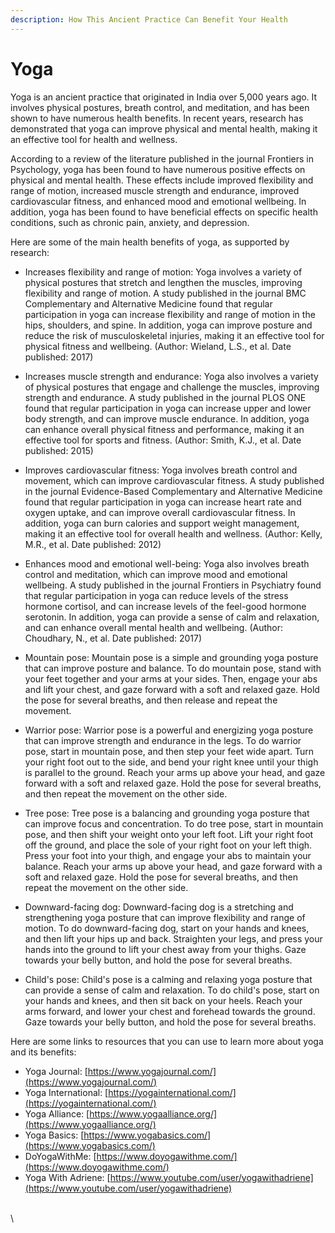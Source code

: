 ```yaml
---
description: How This Ancient Practice Can Benefit Your Health
---
```


# Yoga

Yoga is an ancient practice that originated in India over 5,000 years ago. It involves physical postures, breath control, and meditation, and has been shown to have numerous health benefits. In recent years, research has demonstrated that yoga can improve physical and mental health, making it an effective tool for health and wellness.

According to a review of the literature published in the journal Frontiers in Psychology, yoga has been found to have numerous positive effects on physical and mental health. These effects include improved flexibility and range of motion, increased muscle strength and endurance, improved cardiovascular fitness, and enhanced mood and emotional wellbeing. In addition, yoga has been found to have beneficial effects on specific health conditions, such as chronic pain, anxiety, and depression.

Here are some of the main health benefits of yoga, as supported by research:

* Increases flexibility and range of motion: Yoga involves a variety of physical postures that stretch and lengthen the muscles, improving flexibility and range of motion. A study published in the journal BMC Complementary and Alternative Medicine found that regular participation in yoga can increase flexibility and range of motion in the hips, shoulders, and spine. In addition, yoga can improve posture and reduce the risk of musculoskeletal injuries, making it an effective tool for physical fitness and wellbeing. (Author: Wieland, L.S., et al. Date published: 2017)
* Increases muscle strength and endurance: Yoga also involves a variety of physical postures that engage and challenge the muscles, improving strength and endurance. A study published in the journal PLOS ONE found that regular participation in yoga can increase upper and lower body strength, and can improve muscle endurance. In addition, yoga can enhance overall physical fitness and performance, making it an effective tool for sports and fitness. (Author: Smith, K.J., et al. Date published: 2015)
* Improves cardiovascular fitness: Yoga involves breath control and movement, which can improve cardiovascular fitness. A study published in the journal Evidence-Based Complementary and Alternative Medicine found that regular participation in yoga can increase heart rate and oxygen uptake, and can improve overall cardiovascular fitness. In addition, yoga can burn calories and support weight management, making it an effective tool for overall health and wellness. (Author: Kelly, M.R., et al. Date published: 2012)
* Enhances mood and emotional well-being: Yoga also involves breath control and meditation, which can improve mood and emotional wellbeing. A study published in the journal Frontiers in Psychiatry found that regular participation in yoga can reduce levels of the stress hormone cortisol, and can increase levels of the feel-good hormone serotonin. In addition, yoga can provide a sense of calm and relaxation, and can enhance overall mental health and wellbeing. (Author: Choudhary, N., et al. Date published: 2017)





* Mountain pose: Mountain pose is a simple and grounding yoga posture that can improve posture and balance. To do mountain pose, stand with your feet together and your arms at your sides. Then, engage your abs and lift your chest, and gaze forward with a soft and relaxed gaze. Hold the pose for several breaths, and then release and repeat the movement.
* Warrior pose: Warrior pose is a powerful and energizing yoga posture that can improve strength and endurance in the legs. To do warrior pose, start in mountain pose, and then step your feet wide apart. Turn your right foot out to the side, and bend your right knee until your thigh is parallel to the ground. Reach your arms up above your head, and gaze forward with a soft and relaxed gaze. Hold the pose for several breaths, and then repeat the movement on the other side.
* Tree pose: Tree pose is a balancing and grounding yoga posture that can improve focus and concentration. To do tree pose, start in mountain pose, and then shift your weight onto your left foot. Lift your right foot off the ground, and place the sole of your right foot on your left thigh. Press your foot into your thigh, and engage your abs to maintain your balance. Reach your arms up above your head, and gaze forward with a soft and relaxed gaze. Hold the pose for several breaths, and then repeat the movement on the other side.
* Downward-facing dog: Downward-facing dog is a stretching and strengthening yoga posture that can improve flexibility and range of motion. To do downward-facing dog, start on your hands and knees, and then lift your hips up and back. Straighten your legs, and press your hands into the ground to lift your chest away from your thighs. Gaze towards your belly button, and hold the pose for several breaths.
* Child's pose: Child's pose is a calming and relaxing yoga posture that can provide a sense of calm and relaxation. To do child's pose, start on your hands and knees, and then sit back on your heels. Reach your arms forward, and lower your chest and forehead towards the ground. Gaze towards your belly button, and hold the pose for several breaths.

Here are some links to resources that you can use to learn more about yoga and its benefits:

* Yoga Journal: [https://www.yogajournal.com/](https://www.yogajournal.com/)
* Yoga International: [https://yogainternational.com/](https://yogainternational.com/)
* Yoga Alliance: [https://www.yogaalliance.org/](https://www.yogaalliance.org/)
* Yoga Basics: [https://www.yogabasics.com/](https://www.yogabasics.com/)
* DoYogaWithMe: [https://www.doyogawithme.com/](https://www.doyogawithme.com/)
* Yoga With Adriene: [https://www.youtube.com/user/yogawithadriene](https://www.youtube.com/user/yogawithadriene)

\
\
